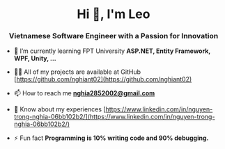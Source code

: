 <h1 align="center">Hi 👋, I'm Leo</h1>
<h3 align="center">Vietnamese Software Engineer with a Passion for Innovation</h3>

- 🌱 I’m currently learning FPT University **ASP.NET, Entity Framework, WPF, Unity, ...**

- 👨‍💻 All of my projects are available at GitHub [https://github.com/nghiant02](https://github.com/nghiant02)

- 📫 How to reach me **nghia2852002@gmail.com**

- 📄 Know about my experiences [https://www.linkedin.com/in/nguyen-trong-nghia-06bb102b2/](https://www.linkedin.com/in/nguyen-trong-nghia-06bb102b2/)

- ⚡ Fun fact **Programming is 10% writing code and 90% debugging.**
